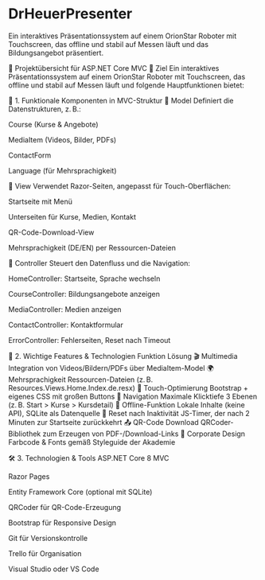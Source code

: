 # DrHeuerPresenter
Ein interaktives Präsentationssystem auf einem OrionStar Roboter mit Touchscreen, das offline und stabil auf Messen läuft und das Bildungsangebot präsentiert.

🔧 Projektübersicht für ASP.NET Core MVC
🎯 Ziel
Ein interaktives Präsentationssystem auf einem OrionStar Roboter mit Touchscreen, das offline und stabil auf Messen läuft und folgende Hauptfunktionen bietet:

🧩 1. Funktionale Komponenten in MVC-Struktur
📁 Model
Definiert die Datenstrukturen, z. B.:

Course (Kurse & Angebote)

MediaItem (Videos, Bilder, PDFs)

ContactForm

Language (für Mehrsprachigkeit)

📂 View
Verwendet Razor-Seiten, angepasst für Touch-Oberflächen:

Startseite mit Menü

Unterseiten für Kurse, Medien, Kontakt

QR-Code-Download-View

Mehrsprachigkeit (DE/EN) per Ressourcen-Dateien

🔁 Controller
Steuert den Datenfluss und die Navigation:

HomeController: Startseite, Sprache wechseln

CourseController: Bildungsangebote anzeigen

MediaController: Medien anzeigen

ContactController: Kontaktformular

ErrorController: Fehlerseiten, Reset nach Timeout

🎥 2. Wichtige Features & Technologien
Funktion	Lösung
🎬 Multimedia	Integration von Videos/Bildern/PDFs über MediaItem-Model
🌍 Mehrsprachigkeit	Ressourcen-Dateien (z. B. Resources.Views.Home.Index.de.resx)
📱 Touch-Optimierung	Bootstrap + eigenes CSS mit großen Buttons
🧭 Navigation	Maximale Klicktiefe 3 Ebenen (z. B. Start > Kurse > Kursdetail)
🔌 Offline-Funktion	Lokale Inhalte (keine API), SQLite als Datenquelle
🔁 Reset nach Inaktivität	JS-Timer, der nach 2 Minuten zur Startseite zurückkehrt
📤 QR-Code Download	QRCoder-Bibliothek zum Erzeugen von PDF-/Download-Links
🎨 Corporate Design	Farbcode & Fonts gemäß Styleguide der Akademie


🛠️ 3. Technologien & Tools
ASP.NET Core 8 MVC

Razor Pages

Entity Framework Core (optional mit SQLite)

QRCoder für QR-Code-Erzeugung

Bootstrap für Responsive Design

Git für Versionskontrolle

Trello für Organisation

Visual Studio oder VS Code


